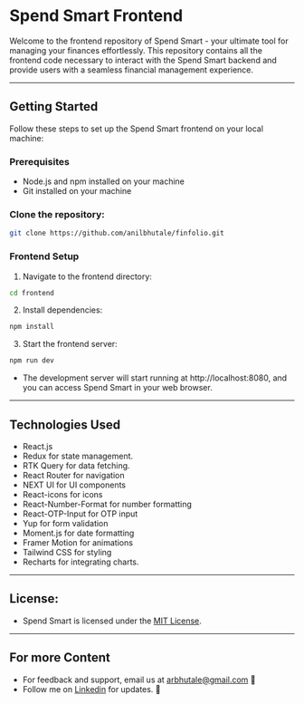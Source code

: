 # Spend Smart Frontend

Welcome to the frontend repository of Spend Smart - your ultimate tool for managing your finances effortlessly. This repository contains all the frontend code necessary to interact with the Spend Smart backend and provide users with a seamless financial management experience.

<hr/>

## Getting Started

Follow these steps to set up the Spend Smart frontend on your local machine:

### Prerequisites

- Node.js and npm installed on your machine
- Git installed on your machine

### Clone the repository:

```bash
git clone https://github.com/anilbhutale/finfolio.git
```

### Frontend Setup

1. Navigate to the frontend directory:

```bash
cd frontend
```

2. Install dependencies:

```bash
npm install
```

3. Start the frontend server:

```bash
npm run dev
```

- The development server will start running at http://localhost:8080, and you can access Spend Smart in your web browser.

<hr/>

## Technologies Used

- React.js
- Redux for state management.
- RTK Query for data fetching.
- React Router for navigation
- NEXT UI for UI components
- React-icons for icons
- React-Number-Format for number formatting
- React-OTP-Input for OTP input
- Yup for form validation
- Moment.js for date formatting
- Framer Motion for animations
- Tailwind CSS for styling
- Recharts for integrating charts.

<hr/>

## License:

- Spend Smart is licensed under the [MIT License](../LICENSE).

<hr/>

## For more Content

- For feedback and support, email us at arbhutale@gmail.com 📧
- Follow me on [Linkedin](https://www.linkedin.com/in/anilbhutale) for updates. 🔗
